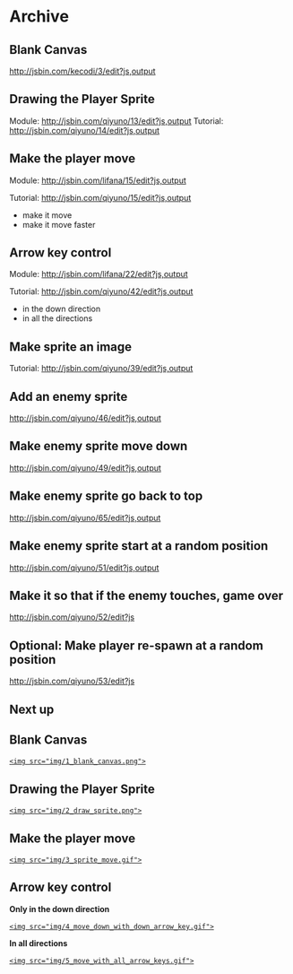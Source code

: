 # Archive

## Blank Canvas

http://jsbin.com/kecodi/3/edit?js,output

## Drawing the Player Sprite

Module: http://jsbin.com/qiyuno/13/edit?js,output
Tutorial: http://jsbin.com/qiyuno/14/edit?js,output

## Make the player move

Module: http://jsbin.com/lifana/15/edit?js,output

Tutorial: http://jsbin.com/qiyuno/15/edit?js,output

- make it move
- make it move faster

## Arrow key control

Module: http://jsbin.com/lifana/22/edit?js,output

Tutorial: http://jsbin.com/qiyuno/42/edit?js,output

- in the down direction
- in all the directions

## Make sprite an image

Tutorial: http://jsbin.com/qiyuno/39/edit?js,output

## Add an enemy sprite

http://jsbin.com/qiyuno/46/edit?js,output

## Make enemy sprite move down

http://jsbin.com/qiyuno/49/edit?js,output

## Make enemy sprite go back to top

http://jsbin.com/qiyuno/65/edit?js,output

## Make enemy sprite start at a random position

http://jsbin.com/qiyuno/51/edit?js,output

## Make it so that if the enemy touches, game over

http://jsbin.com/qiyuno/52/edit?js

## Optional: Make player re-spawn at a random position

http://jsbin.com/qiyuno/53/edit?js

## Next up

## Blank Canvas

> <a href="http://jsbin.com/kecodi/3/edit?js,output" target="_blank">
    <img src="img/1_blank_canvas.png">
  </a>

## Drawing the Player Sprite

> <a href="http://jsbin.com/qiyuno/7/edit?js,output" target="_blank">
    <img src="img/2_draw_sprite.png">
  </a>

## Make the player move

> <a href="http://jsbin.com/lifana/3/edit?js,output" target="_blank">
    <img src="img/3_sprite_move.gif">
  </a>

## Arrow key control

**Only in the down direction**

> <a href="http://jsbin.com/lifana/6/edit?js,output" target="_blank">
    <img src="img/4_move_down_with_down_arrow_key.gif">
  </a>

**In all directions**

> <a href="http://jsbin.com/lifana/7/edit?js,output" target="_blank">
    <img src="img/5_move_with_all_arrow_keys.gif">
  </a>
